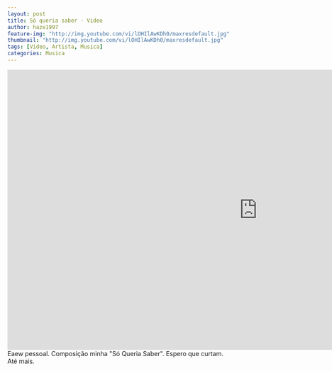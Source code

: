 ```yaml
---
layout: post
title: Só queria saber - Video
author: haze1997
feature-img: "http://img.youtube.com/vi/lOHIlAwKDh0/maxresdefault.jpg"
thumbnail: "http://img.youtube.com/vi/lOHIlAwKDh0/maxresdefault.jpg"
tags: [Video, Artista, Musica]
categories: Musica
---
```


<iframe width="1125" height="633" src="https://www.youtube.com/embed/lOHIlAwKDh0" title="Só queria saber - Jessé Schardosim" frameborder="0" allow="accelerometer; autoplay; clipboard-write; encrypted-media; gyroscope; picture-in-picture; web-share" allowfullscreen></iframe>  
Eaew pessoal. Composição minha "Só Queria Saber". Espero que curtam. Até mais.
